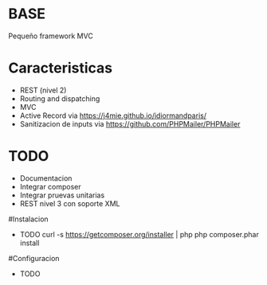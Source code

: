# BASE
Pequeño framework MVC 
# Caracteristicas 
* REST (nivel 2)
* Routing and dispatching
* MVC
* Active Record via https://j4mie.github.io/idiormandparis/
* Sanitizacion de inputs via https://github.com/PHPMailer/PHPMailer

# TODO 
* Documentacion 
* Integrar composer 
* Integrar pruevas unitarias 
* REST nivel 3 con soporte XML

#Instalacion 
* TODO
curl -s https://getcomposer.org/installer | php
php composer.phar install

#Configuracion
* TODO 

